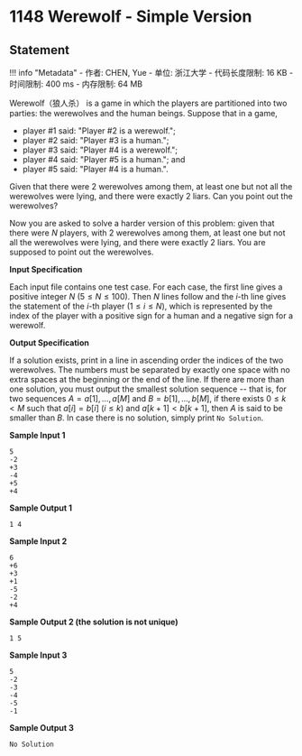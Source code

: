 
# 1148 Werewolf - Simple Version

## Statement

!!! info "Metadata"
    - 作者: CHEN, Yue
    - 单位: 浙江大学
    - 代码长度限制: 16 KB
    - 时间限制: 400 ms
    - 内存限制: 64 MB

Werewolf（狼人杀） is a game in which the players are partitioned into two parties: the werewolves and the human beings. Suppose that in a game,

- player #1 said: "Player #2 is a werewolf.";
- player #2 said: "Player #3 is a human.";
- player #3 said: "Player #4 is a werewolf.";
- player #4 said: "Player #5 is a human."; and
- player #5 said: "Player #4 is a human.".

Given that there were 2 werewolves among them, at least one but not all the werewolves were lying, and there were exactly 2 liars. Can you point out the werewolves?

Now you are asked to solve a harder version of this problem: given that there were $N$ players, with 2 werewolves among them, at least one but not all the werewolves were lying, and there were exactly 2 liars. You are supposed to point out the werewolves.

**Input Specification**

Each input file contains one test case. For each case, the first line gives a positive integer $N$ ($5 \le N \le 100$). Then $N$ lines follow and the $i$-th line gives the statement of the $i$-th player ($1 \le i \le N$), which is represented by the index of the player with a positive sign for a human and a negative sign for a werewolf.

**Output Specification**

If a solution exists, print in a line in ascending order the indices of the two werewolves. The numbers must be separated by exactly one space with no extra spaces at the beginning or the end of the line. If there are more than one solution, you must output the smallest solution sequence -- that is, for two sequences $A = { a[1], ..., a[M] }$ and $B = { b[1], ..., b[M] }$, if there exists $0 \le k < M$ such that $a[i]=b[i]$ ($i \le k$) and $a[k+1]<b[k+1]$, then $A$ is said to be smaller than $B$. In case there is no solution, simply print `No Solution`.

**Sample Input 1**
```plaintext
5
-2
+3
-4
+5
+4
```

**Sample Output 1**
```plaintext
1 4
```

**Sample Input 2**
```plaintext
6
+6
+3
+1
-5
-2
+4
```

**Sample Output 2 (the solution is not unique)**
```plaintext
1 5
```

**Sample Input 3**
```plaintext
5
-2
-3
-4
-5
-1
```

**Sample Output 3**
```plaintext
No Solution
```


